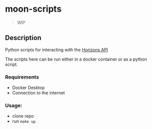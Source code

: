 # moon-scripts
> WIP
## Description

Python scripts for interacting with the [Horizons API](https://ssd.jpl.nasa.gov/horizons/)

The scripts here can be run either in a docker container or as a python script. 

### Requirements
* Docker Desktop
* Connection to the internet


### Usage:
* clone repo 
* run `make up`

